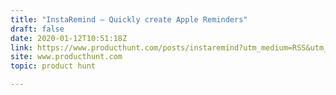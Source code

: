 ```yaml
---
title: "InstaRemind — Quickly create Apple Reminders"
draft: false
date: 2020-01-12T10:51:18Z
link: https://www.producthunt.com/posts/instaremind?utm_medium=RSS&utm_source=hune
site: www.producthunt.com
topic: product hunt  

---
```

